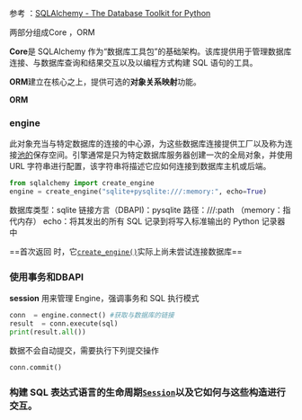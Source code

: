 
参考 ：[SQLAlchemy - The Database Toolkit for Python](https://www.sqlalchemy.org/)

两部分组成Core ，ORM

**Core**是 SQLAlchemy 作为“数据库工具包”的基础架构。该库提供用于管理数据库连接、与数据库查询和结果交互以及以编程方式构建 SQL 语句的工具。

**ORM**建立在核心之上，提供可选的**对象关系映射**功能。


**ORM**

### engine
此对象充当与特定数据库的连接的中心源，为这些数据库连接提供工厂以及称为连接[池的](https://docs.sqlalchemy.org/en/20/core/pooling.html)保存空间。引擎通常是只为特定数据库服务器创建一次的全局对象，并使用 URL 字符串进行配置，该字符串将描述它应如何连接到数据库主机或后端。

```python
from sqlalchemy import create_engine
engine = create_engine("sqlite+pysqlite:///:memory:", echo=True)
```

数据库类型：sqlite 
链接方言（DBAPI)：pysqlite
路径：///:path  （memory：指代内存）
echo：将其发出的所有 SQL 记录到将写入标准输出的 Python 记录器中


==首次返回 时，它[`create_engine()`](https://docs.sqlalchemy.org/en/20/core/engines.html#sqlalchemy.create_engine "sqlalchemy.create_engine")实际上尚未尝试连接数据库==



### 使用事务和DBAPI 
**session** 用来管理 Engine，强调事务和 SQL 执行模式


```python 
conn  = engine.connect() #获取与数据库的链接
result  = conn.execute(sql)
print(result.all())
```

数据不会自动提交，需要执行下列提交操作
```python 
conn.commit()
```


### 构建 SQL 表达式语言的生命周期[`Session`](https://docs.sqlalchemy.org/en/20/orm/session_api.html#sqlalchemy.orm.Session "sqlalchemy.orm.会话")以及它如何与这些构造进行交互。




















